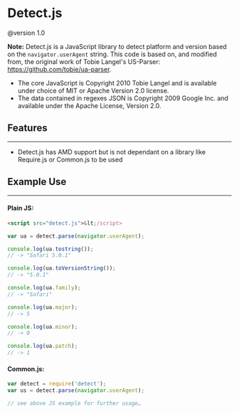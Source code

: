 Detect.js
=========

@version 1.0

**Note:** Detect.js is a JavaScript library to detect platform and version based on the `navigator.userAgent` string. This code is based on, and modified from, the original work of Tobie Langel's US-Parser: https://github.com/tobie/ua-parser.

 * The core JavaScript is Copyright 2010 Tobie Langel and is available under choice of MIT or Apache Version 2.0 license.
 * The data contained in regexes JSON is Copyright 2009 Google Inc. and available under the Apache License, Version 2.0.

## Features
---------------

* Detect.js has AMD support but is not dependant on a library like Require.js or Common.js to be used
 
## Example Use
---------------
 
#### Plain JS:
```html
<script src="detect.js">&lt;/script>
````

```javascript
var ua = detect.parse(navigator.userAgent);

console.log(ua.tostring());
// -> "Safari 5.0.1"

console.log(ua.toVersionString());
// -> "5.0.1"

console.log(ua.family);
// -> "Safari"

console.log(ua.major);
// -> 5

console.log(ua.minor);
// -> 0

console.log(ua.patch);
// -> 1
````

#### Common.js:

```javascript
var detect = require('detect');
var us = detect.parse(navigator.userAgent);

// see above JS example for further usage…
````


 